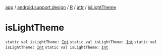 [app](../../../index.md) / [android.support.design](../../index.md) / [R](../index.md) / [attr](index.md) / [isLightTheme](.)

# isLightTheme

`static val isLightTheme: `[`Int`](https://kotlinlang.org/api/latest/jvm/stdlib/kotlin/-int/index.html)
`static val isLightTheme: `[`Int`](https://kotlinlang.org/api/latest/jvm/stdlib/kotlin/-int/index.html)
`static val isLightTheme: `[`Int`](https://kotlinlang.org/api/latest/jvm/stdlib/kotlin/-int/index.html)
`static val isLightTheme: `[`Int`](https://kotlinlang.org/api/latest/jvm/stdlib/kotlin/-int/index.html)
